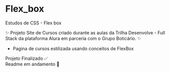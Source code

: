 # Flex_box
Estudos de CSS - Flex box

✨ Projeto Site de Cursos criado durante as aulas da Trilha Desenvolve - Full Stack da plataforma Alura em parceria com o Grupo Boticário. ✨ <br>

- Pagina de cursos estilizada usando conceitos de FlexBox

Projeto Finalizado ✅ <br>
Readme em andamento 🚧
